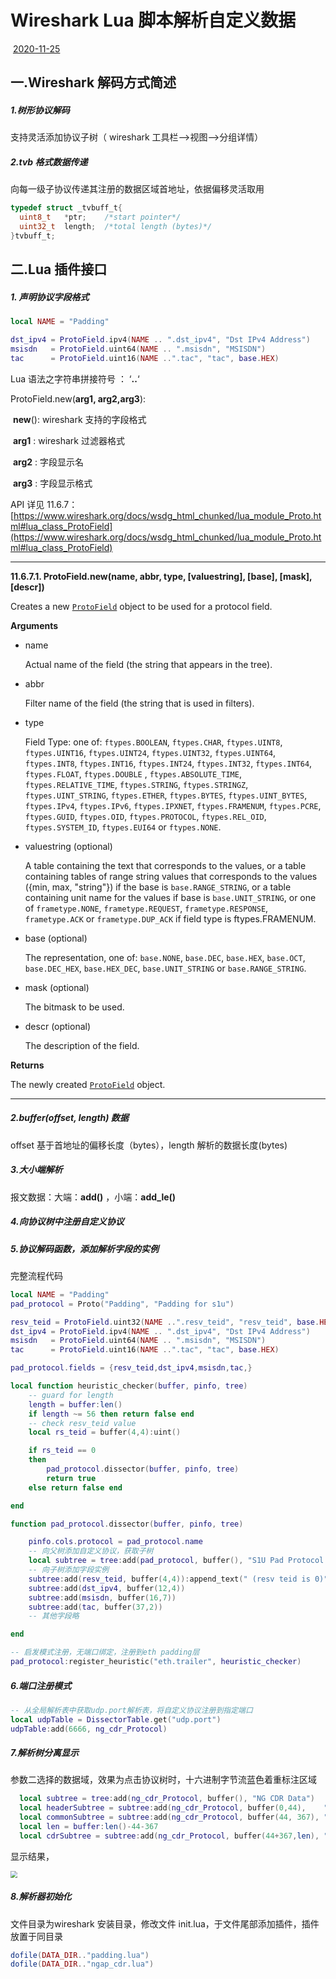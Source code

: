 # Wireshark Lua 脚本解析自定义数据

​																											              <u>2020-11-25</u>

## 一.Wireshark 解码方式简述

##### 1.树形协议解码

支持灵活添加协议子树（ wireshark 工具栏-->视图-->分组详情）

##### 2.tvb 格式数据传递

向每一级子协议传递其注册的数据区域首地址，依据偏移灵活取用

```c
typedef struct _tvbuff_t{
  uint8_t	*ptr;    /*start pointer*/
  uint32_t 	length;  /*total length (bytes)*/
}tvbuff_t;
```

## 二.Lua 插件接口

##### 1. 声明协议字段格式

```lua
local NAME = "Padding"

dst_ipv4 = ProtoField.ipv4(NAME .. ".dst_ipv4", "Dst IPv4 Address")
msisdn   = ProtoField.uint64(NAME .. ".msisdn", "MSISDN")
tac 	 = ProtoField.uint16(NAME ..".tac", "tac", base.HEX)
```

Lua 语法之字符串拼接符号 ： ‘**..**‘

ProtoField.new(**arg1, arg2,arg3**):

​	**new**():  wireshark 支持的字段格式

​    **arg1** :  wireshark 过滤器格式

​    **arg2** :  字段显示名

​    **arg3** :  字段显示格式

API 详见 11.6.7：		[https://www.wireshark.org/docs/wsdg_html_chunked/lua_module_Proto.html#lua_class_ProtoField](https://www.wireshark.org/docs/wsdg_html_chunked/lua_module_Proto.html#lua_class_ProtoField)

------

**11.6.7.1. ProtoField.new(name, abbr, type, [valuestring], [base], [mask], [descr])**

Creates a new [`ProtoField`](https://www.wireshark.org/docs/wsdg_html_chunked/lua_module_Proto.html#lua_class_ProtoField) object to be used for a protocol field.

**Arguments**

- name

  Actual name of the field (the string that appears in the tree).

- abbr

  Filter name of the field (the string that is used in filters).

- type

  Field Type: one of: `ftypes.BOOLEAN`, `ftypes.CHAR`, `ftypes.UINT8`, `ftypes.UINT16`, `ftypes.UINT24`, `ftypes.UINT32`, `ftypes.UINT64`, `ftypes.INT8`, `ftypes.INT16`, `ftypes.INT24`, `ftypes.INT32`, `ftypes.INT64`, `ftypes.FLOAT`, `ftypes.DOUBLE` , `ftypes.ABSOLUTE_TIME`, `ftypes.RELATIVE_TIME`, `ftypes.STRING`, `ftypes.STRINGZ`, `ftypes.UINT_STRING`, `ftypes.ETHER`, `ftypes.BYTES`, `ftypes.UINT_BYTES`, `ftypes.IPv4`, `ftypes.IPv6`, `ftypes.IPXNET`, `ftypes.FRAMENUM`, `ftypes.PCRE`, `ftypes.GUID`, `ftypes.OID`, `ftypes.PROTOCOL`, `ftypes.REL_OID`, `ftypes.SYSTEM_ID`, `ftypes.EUI64` or `ftypes.NONE`.

- valuestring (optional)

  A table containing the text that corresponds to the values, or a table containing tables of range string values that corresponds to the values ({min, max, "string"}) if the base is `base.RANGE_STRING`, or a table containing unit name for the values if base is `base.UNIT_STRING`, or one of `frametype.NONE`, `frametype.REQUEST`, `frametype.RESPONSE`, `frametype.ACK` or `frametype.DUP_ACK` if field type is ftypes.FRAMENUM.

- base (optional)

  The representation, one of: `base.NONE`, `base.DEC`, `base.HEX`, `base.OCT`, `base.DEC_HEX`, `base.HEX_DEC`, `base.UNIT_STRING` or `base.RANGE_STRING`.

- mask (optional)

  The bitmask to be used.

- descr (optional)

  The description of the field.

**Returns**

The newly created [`ProtoField`](https://www.wireshark.org/docs/wsdg_html_chunked/lua_module_Proto.html#lua_class_ProtoField) object.

------

##### 2.buffer(offset, length) 数据

 offset 基于首地址的偏移长度（bytes），length 解析的数据长度(bytes)

##### 3.大小端解析

 报文数据：大端：**add()** ，小端：**add_le()** 

##### 4.向协议树中注册自定义协议

##### 5.协议解码函数，添加解析字段的实例

完整流程代码

```lua
local NAME = "Padding"
pad_protocol = Proto("Padding", "Padding for s1u")

resv_teid = ProtoField.uint32(NAME ..".resv_teid", "resv_teid", base.HEX)
dst_ipv4 = ProtoField.ipv4(NAME .. ".dst_ipv4", "Dst IPv4 Address")
msisdn   = ProtoField.uint64(NAME .. ".msisdn", "MSISDN")
tac 	 = ProtoField.uint16(NAME ..".tac", "tac", base.HEX)

pad_protocol.fields = {resv_teid,dst_ipv4,msisdn,tac,}

local function heuristic_checker(buffer, pinfo, tree)
    -- guard for length
    length = buffer:len()
    if length ~= 56 then return false end
    -- check resv_teid value
    local rs_teid = buffer(4,4):uint()

    if rs_teid == 0
    then
        pad_protocol.dissector(buffer, pinfo, tree)
        return true
    else return false end

end

function pad_protocol.dissector(buffer, pinfo, tree)

    pinfo.cols.protocol = pad_protocol.name
    -- 向父树添加自定义协议，获取子树
    local subtree = tree:add(pad_protocol, buffer(), "S1U Pad Protocol Data")
    -- 向子树添加字段实例
    subtree:add(resv_teid, buffer(4,4)):append_text(" (resv teid is 0)")
    subtree:add(dst_ipv4, buffer(12,4))
    subtree:add(msisdn, buffer(16,7))
    subtree:add(tac, buffer(37,2))
    -- 其他字段略

end

-- 启发模式注册，无端口绑定，注册到eth padding层
pad_protocol:register_heuristic("eth.trailer", heuristic_checker)
```

##### 6.端口注册模式

```lua
-- 从全局解析表中获取udp.port解析表，将自定义协议注册到指定端口
local udpTable = DissectorTable.get("udp.port")
udpTable:add(6666, ng_cdr_Protocol)
```

##### 7.解析树分离显示

参数二选择的数据域，效果为点击协议树时，十六进制字节流蓝色着重标注区域

```lua
  local subtree = tree:add(ng_cdr_Protocol, buffer(), "NG CDR Data")
  local headerSubtree = subtree:add(ng_cdr_Protocol, buffer(0,44),    "Header       len:44")
  local commonSubtree = subtree:add(ng_cdr_Protocol, buffer(44, 367), "COMMON CDR   len:367")
  local len = buffer:len()-44-367
  local cdrSubtree = subtree:add(ng_cdr_Protocol, buffer(44+367,len), "SMALL CDR    len:" .. len .. "")
```

显示结果，

<img src="./samll_cdr.png" style="zoom:67%;" />

##### 8.解析器初始化

文件目录为wireshark 安装目录，修改文件 init.lua，于文件尾部添加插件，插件放置于同目录

```lua
dofile(DATA_DIR.."padding.lua")
dofile(DATA_DIR.."ngap_cdr.lua")
```



 